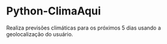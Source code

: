 # Python-ClimaAqui
Realiza previsões climáticas para os próximos 5 dias usando a geolocalização do usuário.

